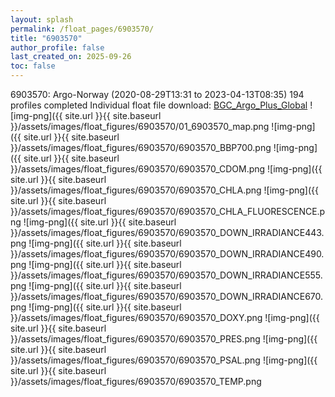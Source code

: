 ```yaml
---
layout: splash
permalink: /float_pages/6903570/
title: "6903570"
author_profile: false
last_created_on: 2025-09-26
toc: false
---
```

 
6903570: Argo-Norway (2020-08-29T13:31 to 2023-04-13T08:35)
194 profiles completed
Individual float file download: [BGC_Argo_Plus_Global](https://ftp.soest.hawaii.edu/bgc_argo_plus/Individual_Floats/outliers_removed/6903570_Sprof_processed.nc)
![img-png]({{ site.url }}{{ site.baseurl }}/assets/images/float_figures/6903570/01_6903570_map.png
![img-png]({{ site.url }}{{ site.baseurl }}/assets/images/float_figures/6903570/6903570_BBP700.png
![img-png]({{ site.url }}{{ site.baseurl }}/assets/images/float_figures/6903570/6903570_CDOM.png
![img-png]({{ site.url }}{{ site.baseurl }}/assets/images/float_figures/6903570/6903570_CHLA.png
![img-png]({{ site.url }}{{ site.baseurl }}/assets/images/float_figures/6903570/6903570_CHLA_FLUORESCENCE.png
![img-png]({{ site.url }}{{ site.baseurl }}/assets/images/float_figures/6903570/6903570_DOWN_IRRADIANCE443.png
![img-png]({{ site.url }}{{ site.baseurl }}/assets/images/float_figures/6903570/6903570_DOWN_IRRADIANCE490.png
![img-png]({{ site.url }}{{ site.baseurl }}/assets/images/float_figures/6903570/6903570_DOWN_IRRADIANCE555.png
![img-png]({{ site.url }}{{ site.baseurl }}/assets/images/float_figures/6903570/6903570_DOWN_IRRADIANCE670.png
![img-png]({{ site.url }}{{ site.baseurl }}/assets/images/float_figures/6903570/6903570_DOXY.png
![img-png]({{ site.url }}{{ site.baseurl }}/assets/images/float_figures/6903570/6903570_PRES.png
![img-png]({{ site.url }}{{ site.baseurl }}/assets/images/float_figures/6903570/6903570_PSAL.png
![img-png]({{ site.url }}{{ site.baseurl }}/assets/images/float_figures/6903570/6903570_TEMP.png
